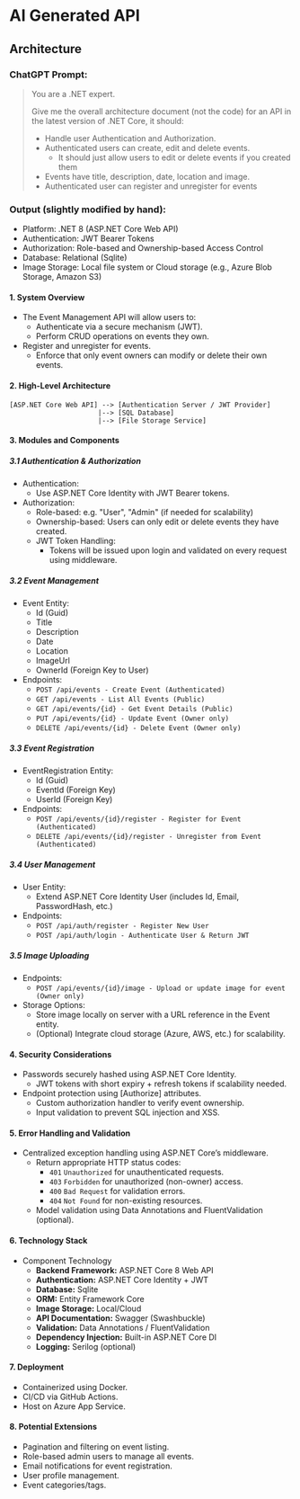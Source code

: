 # AI Generated API

## Architecture

### ChatGPT Prompt:

  > You are a .NET expert.
  >
  > Give me the overall architecture document (not the code) for an API in the latest version of .NET Core, it should: 
  > 
  > - Handle user Authentication and Authorization.
  > - Authenticated users can create, edit and delete events.
  >   - It should just allow users to edit or delete events if you created them
  > - Events have title, description, date, location and image. 
  > - Authenticated user can register and unregister for events

### Output (slightly modified by hand):

- Platform: .NET 8 (ASP.NET Core Web API)
- Authentication: JWT Bearer Tokens
- Authorization: Role-based and Ownership-based Access Control
- Database: Relational (Sqlite)
- Image Storage: Local file system or Cloud storage (e.g., Azure Blob Storage, Amazon S3)

#### 1. System Overview

- The Event Management API will allow users to:
  - Authenticate via a secure mechanism (JWT).
  - Perform CRUD operations on events they own.
- Register and unregister for events.
  - Enforce that only event owners can modify or delete their own events.

#### 2. High-Level Architecture

```
[ASP.NET Core Web API] --> [Authentication Server / JWT Provider]
                      |--> [SQL Database]
                      |--> [File Storage Service]
```

#### 3. Modules and Components

##### 3.1 Authentication & Authorization

- Authentication:
  - Use ASP.NET Core Identity with JWT Bearer tokens.
- Authorization:
  - Role-based: e.g. "User", "Admin" (if needed for scalability)
  - Ownership-based: Users can only edit or delete events they have created.
  - JWT Token Handling:
    - Tokens will be issued upon login and validated on every request using middleware.

##### 3.2 Event Management

- Event Entity:
  - Id (Guid)
  - Title
  - Description
  - Date
  - Location
  - ImageUrl
  - OwnerId (Foreign Key to User)
- Endpoints:
  - `POST /api/events - Create Event (Authenticated)`
  - `GET /api/events - List All Events (Public)`
  - `GET /api/events/{id} - Get Event Details (Public)`
  - `PUT /api/events/{id} - Update Event (Owner only)`
  - `DELETE /api/events/{id} - Delete Event (Owner only)`

##### 3.3 Event Registration

- EventRegistration Entity:
  - Id (Guid)
  - EventId (Foreign Key)
  - UserId (Foreign Key)
- Endpoints:
  - `POST /api/events/{id}/register - Register for Event (Authenticated)`
  - `DELETE /api/events/{id}/register - Unregister from Event (Authenticated)`

##### 3.4 User Management

- User Entity:
  - Extend ASP.NET Core Identity User (includes Id, Email, PasswordHash, etc.)
- Endpoints:
  - `POST /api/auth/register - Register New User`
  - `POST /api/auth/login - Authenticate User & Return JWT`

##### 3.5 Image Uploading

- Endpoints:
  - `POST /api/events/{id}/image - Upload or update image for event (Owner only)`
- Storage Options:
  - Store image locally on server with a URL reference in the Event entity.
  - (Optional) Integrate cloud storage (Azure, AWS, etc.) for scalability.

#### 4. Security Considerations

- Passwords securely hashed using ASP.NET Core Identity.
  - JWT tokens with short expiry + refresh tokens if scalability needed.
- Endpoint protection using [Authorize] attributes.
  - Custom authorization handler to verify event ownership.
  - Input validation to prevent SQL injection and XSS.

#### 5. Error Handling and Validation

- Centralized exception handling using ASP.NET Core’s middleware.
  - Return appropriate HTTP status codes:
    - `401` `Unauthorized` for unauthenticated requests.
    - `403` `Forbidden` for unauthorized (non-owner) access.
    - `400` `Bad Request` for validation errors.
    - `404` `Not Found` for non-existing resources.
  - Model validation using Data Annotations and FluentValidation (optional).

#### 6. Technology Stack

- Component	Technology
  - **Backend Framework:** ASP.NET Core 8 Web API
  - **Authentication:** ASP.NET Core Identity + JWT
  - **Database:** Sqlite
  - **ORM:** Entity Framework Core
  - **Image Storage:** Local/Cloud
  - **API Documentation:** Swagger (Swashbuckle)
  - **Validation:** Data Annotations / FluentValidation
  - **Dependency Injection:** Built-in ASP.NET Core DI
  - **Logging:** Serilog (optional)

#### 7. Deployment

- Containerized using Docker.
- CI/CD via GitHub Actions.
- Host on Azure App Service.

#### 8. Potential Extensions

- Pagination and filtering on event listing.
- Role-based admin users to manage all events.
- Email notifications for event registration.
- User profile management.
- Event categories/tags.